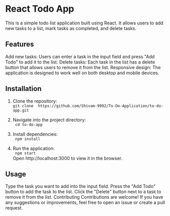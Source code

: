 # React Todo App <br>
This is a simple todo list application built using React. It allows users to add new tasks to a list, mark tasks as completed, and delete tasks.

## Features
Add new tasks: Users can enter a task in the input field and press "Add Todo" to add it to the list.
Delete tasks: Each task in the list has a delete button that allows users to remove it from the list.
Responsive design: The application is designed to work well on both desktop and mobile devices.

## Installation
1. Clone the repository:<br>
``` git clone  https://github.com/Shivam-9992/To-Do-Application/to-do-app.git ```

2. Navigate into the project directory:<br>
``` cd to-do-app```

3. Install dependencies:<br>
``` npm install```

4. Run the application:<br>
``` npm start```<br>
Open http://localhost:3000 to view it in the browser.

## Usage <br>
Type the task you want to add into the input field.
Press the "Add Todo" button to add the task to the list.
Click the "Delete" button next to a task to remove it from the list.
Contributing
Contributions are welcome! If you have any suggestions or improvements, feel free to open an issue or create a pull request.


